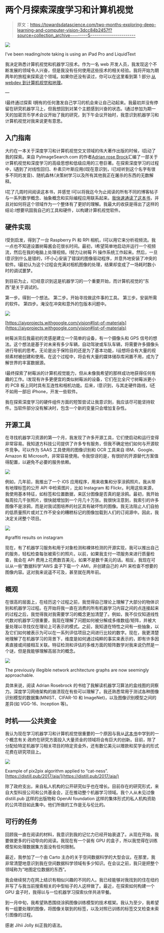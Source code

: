 # 两个月探索深度学习和计算机视觉

> 原文：<https://towardsdatascience.com/two-months-exploring-deep-learning-and-computer-vision-3dcc84b2457f?source=collection_archive---------5----------------------->

![](img/19fa21e13565fabba7cc62123d9547ec.png)

I’ve been reading/note taking is using an iPad Pro and LiquidText

我决定熟悉计算机视觉和机器学习技术。作为一名 web 开发人员，我发现这个不断发展的领域令人兴奋，但是我没有任何使用这些技术的相关经验。我将开始为期两年的旅程来探索这个领域。如果你还没有读过，你可以在这里看到第 1 部分:[从 webdev 到计算机视觉和地理](/my-next-two-years-de448d3141a)。

—

I️最终通过探索 I️拥有的任何激发自己学习的机会来让自己动起来。我最初并没有停留在研究机器学习上，但我想回到对某个主题感到兴奋的状态。I️通过参加为期一天的加密货币学术会议开始了我的研究，到下午会议开始时，我意识到机器学习和计算机视觉对我来说更有意思。

## 入门指南

大约在一本关于深度学习和计算机视觉交叉领域的伟大著作出版的时候，I️启动了我的探索。来自 PyImageSearch.com 的作者[Adrian rose Brock](https://www.pyimagesearch.com/deep-learning-computer-vision-python-book/)汇编了一部关于计算机视觉和深度学习的高级思想和低级应用的三卷巨著。在探索深度学习的过程中，I️遇到了对线性回归、朴素贝叶斯应用(I️现在意识到，I️已经听到这个名字有很多不同的发音)、随机森林/决策树学习以及所有其他我正在屠杀的东西的无数解释。

I️花了几周时间阅读这本书，并感觉 I️可以将我迄今为止阅读的所有不同的博客帖子与一系列数学概念、抽象概念和实际编程应用联系起来。[我快速通读了这本书](https://www.pyimagesearch.com/deep-learning-computer-vision-python-book/)，并且对如何将这个领域作为一个整体有了更好的理解。我最大的收获是得出了这样的结论:I️想要巩固我自己的工具和硬件，以构建计算机视觉软件。

## 硬件实现

I️受到启发，得到了一台 Raspberry Pi 和 RPI 相机，I️可以用它来分析视频流。我一点也不知道设置树莓酱会花很长时间。最初，I️希望简单地启动并运行一个视频流，然后在我的电脑上处理视频。I️努力让树莓 Pi 操作系统工作起来。然后，一旦 I️意识到什么是错的，I️不小心安装了错误的图像驱动程序，并意外地安装了冲突的软件。I️最初认为这个过程会充满对相机图像的处理，结果却变成了一场耗时数小时的调试噩梦。

到目前为止，I️已经意识到这是机器学习的一个重要开始，而计算机视觉的“东西”是关于调试的。

第一步。得到一个想法。
第二步。开始寻找做这件事的工具。
第三步。安装所需的软件。
第四步。淹没在冲突和意外的包版本问题中。

![](img/25dd5775404b53efaf11fb940a622278.png)

[https://aiyprojects.withgoogle.com/vision#list-of-materials](https://aiyprojects.withgoogle.com/vision#list-of-materials)

树莓派背后我最初的灵感是建立一个简单的设备，有一个摄像头和 GPS 信号的想法。这个想法是基于对未来有多少车辆，自动驾驶或车队车辆，将需要许多摄像头进行导航的思考。无论是出于保险目的还是为了基本功能，I️设想将会有大量的视频素材被创建和使用。在这个过程中，将会有大量的媒体储存库闲置不用，成为了解世界的丰富数据源。

I️最终探索了树莓派的计算机视觉能力，但从未像我希望的那样成功地获得任何有趣的工作。I️发现有许多更便宜的类似树莓派的设备，它们在比全尺寸树莓派更小的 PCB 板上同时具有互连性和相机功能。后来，I️意识到，与其走硬件路线，I️还不如用一部旧 iPhone，开发一些软件。

我在探索深度学习的硬件组件方面的短暂尝试让我意识到，我应该尽可能坚持软件。当软件部分没有解决时，包含一个新的变量只会增加复杂性。

## 开源工具

在寻找机器学习资源的第一个月，我发现了许多开源工具，它们使启动和运行变得非常容易。我知道方科技公司提供了许多专有服务，但我不确定他们如何与开源软件竞争。可以作为 SAAS 工具使用的图像识别和 OCR 工具来自 IBM、Google、Amazon 和 Microsoft，非常容易使用。令我惊讶的是，有很好的开源替代方案值得配置，以避免不必要的服务依赖。

![](img/fec7d2bdcb8867bac25664704e3c4add.png)

例如，几年前，我推出了一个 iOS 应用程序，用来收集和分享涂鸦照片。我从带有地理标签的公开 API 中检索图片，比如 Instagram 和 Flickr。利用这些来源，我使用基本特征，如标签和位置数据，来区分图像是否真的是涂鸦。最初，我开始每周拉几千张照片，很快就增加到一个月几十万张。我很快注意到，我索引的许多图像不是涂鸦，而是对我试图培养的社区具有破坏性的图像。我无法阻止人们自拍的低质量照片或对工作不安全的糟糕标记的图像加载到人们的订阅源中。因此，我决定关闭整个项目。

![](img/a7b6145bc8289e9e0e8336a6f54a5b5f.png)

#graffiti results on instagram

现在，有了机器学习服务和用于对象检测和裸体检测的开源实现，我可以推出自己的服务，轻松检查每张被索引的照片。以前，如果我支付一项服务来进行质量检查，我会在 API 费用上花费数百美元，如果不是数千美元的话。相反，我现在可以从一些“数据科学”AWS 盒子下载一个 AMI，并创建自己的 API 来检查不想要的图像内容。这对我来说遥不可及，甚至就在两年前。

## 概观

在很高的层面上，在经历这个过程之前，我觉得自己理论上理解了大部分的物体识别和机器学习过程。在开始将我一直在消费的所有机器学习内容之间的点连接起来的过程之后，我觉得我对我需要学习的概念更加清楚了。例如，我不仅仅知道线性代数对机器学习很重要，我现在理解了问题如何被分解成多维数组/矩阵，并被大量处理以寻找仅在理论上可表示的模式。之前，我知道在特性之间有一些抽象，以及它们如何被表示为可以在一系列评估项目之间进行比较的数字。现在，我更清楚地理解了在机器学习的背景下，维度是如何通过纯粹的事实来表示的，即有许多因素直接或间接相互关联。特征检测和评估的多维方面的矩阵数学对我来说仍然是一个谜，但是我能够理解高层次的概念。

![](img/b5cae2d9ad2b50e926552c100f0f7073.png)

The previously illegible network architecture graphs are now seemingly approachable.

具体来说，阅读 Adrian Rosebrock 的书给了我解读机器学习算法的盒线图的洞察力。深度学习网络架构的崩溃现在有些可以理解了。我还熟悉常用于测试各种图像识别模型的数据集(MNIST、CIFAR-10 和 ImageNet)，以及图像识别模型之间的差异(如 VGG-16、Inception 等)。

## 时机——公共资金

我认为现在学习机器学习和计算机视觉很重要的一个原因与我从[这本书](https://www.pyimagesearch.com/deep-learning-computer-vision-python-book/)中学到的一个概念有关:政府在研究方面投入大量资金的领域将会有巨大的创新。目前，除了分配给特定机器学习相关项目的特定资金外，还有数亿美元以赠款和奖学金的形式花费在研究项目上。

![](img/e32225102789eeafbba3f63742eb4bcf.png)

Example of pix2pix algorithm applied to “cat-ness”. [https://distill.pub/2017/aia/](https://distill.pub/2017/aia/)

除了政府支出，来自私人机构的公开研究似乎也在增长。目前存在的研究形式，来自大型科技公司和公共基金会，正在推动整个机器学习领域。我个人从未见过像 distill.pub 这样的出版物和 OpenAI foundation 这样的集体形式的私人机构资助的公共项目如此集中。他们所做的工作是无与伦比的。

## 可行的任务

回顾我一直在阅读的材料，我意识到我的记忆力已经开始衰退了。从现在开始，我要做更多的行动导向的阅读。我现在有一个装有 GPU 的盒子，所以我觉得在训练模型和处理数据集方面没有任何限制。

最近，我参加了一个由 Carto 主办的关于空间数据科学的大型会议。在那里，我非常清楚地意识到我在空间数据科学领域有多少知识。在会议之前，我只是把整个领域称为“地图定位数据的东西”。

我会继续努力在网上结识有相似兴趣的不同的人。我已经能够对我找到的住在纽约并写了与我当前搜索相关的中型帖子的人这样做了。最近，在探索如何构建一个 GPU 盒子时，我得以与一位机器学习探索伙伴共进早餐。

到一月中旬，我希望熟悉围绕涂鸦图像训练模型的技术框架。我认为至少，我希望有一组要处理的图像，将图像关联到的标签，以及对照已训练的标签交叉检查未索引图像的过程。

感谢 Jihii Jolly 纠正我的语法。